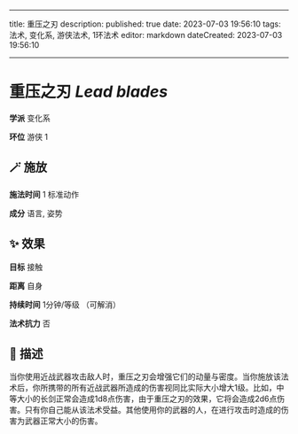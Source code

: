 
---
title: 重压之刃
description: 
published: true
date: 2023-07-03 19:56:10
tags: 法术, 变化系, 游侠法术, 1环法术
editor: markdown
dateCreated: 2023-07-03 19:56:10

---

# **重压之刃** *Lead blades*

**学派** 变化系 

**环位** 游侠 1

## 🪄 施放

**施法时间** 1 标准动作

**成分** 语言, 姿势

## ✨ 效果 

**目标** 接触 

**距离** 自身  

**持续时间** 1分钟/等级 （可解消） 

**法术抗力** 否

## 📖 描述

当你使用近战武器攻击敌人时，重压之刃会增强它们的动量与密度。当你施放该法术后，你所携带的所有近战武器所造成的伤害视同比实际大小增大1级。比如，中等大小的长剑正常会造成1d8点伤害，由于重压之刃的效果，它将会造成2d6点伤害。只有你自己能从该法术受益。其他使用你的武器的人，在进行攻击时造成的伤害为武器正常大小的伤害。
    